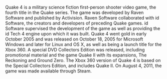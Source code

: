 Quake 4 is a military science fiction first-person shooter video game, the fourth title in the Quake series. The game was developed by Raven Software and published by Activision. Raven Software collaborated with id Software, the creators and developers of preceding Quake games. id Software supervised the development of the game as well as providing the id Tech 4 engine upon which it was built. Quake 4 went gold in early October 2005 and was released on October 18, 2005 for Microsoft Windows and later for Linux and OS X, as well as being a launch title for the Xbox 360. A special DVD Collectors Edition was released, including promotional material and the game Quake II with its expansions, The Reckoning and Ground Zero. The Xbox 360 version of Quake 4 is based on the Special Collectors Edition, and includes Quake II. On August 4, 2011, the game was made available through Steam. 